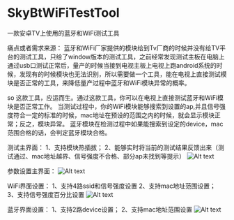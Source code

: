 # SkyBtWiFiTestTool
一款安卓TV上使用的蓝牙和WiFi测试工具

痛点或者需求来源：
蓝牙和WiFi厂家提供的模块给到Tv厂商的时候并没有给TV平台的测试工具，只给了window版本的测试工具，之前经常发现测试主板在电脑上通过usb口测试正常后，量产的时候当接到电视主板上电视上跑android系统的时候，发现有的时候模块也无法识别，所以需要做一个工具，能在电视上直接测试模块是否正常的工具，来降低量产过程中蓝牙和WiFi模块异常的概率。

so 这款工具，应运而生。通过这款工具，你可以在电视上直接测试蓝牙和WiFi模块是否正常工作。
当测试过程中，你的WiFi模块能够搜索到设置的ap,并且信号强度符合一定的标准的时候，mac地址在预设的范围之内的时候，就会显示模块正常；反之，模块异常。
蓝牙模块在检测过程中如果能搜索到设定的device，mac范围合格的话，会判定蓝牙模块合格。

测试主界面：
1、支持模块热插拔；
2、能够实时将当前的测试结果反馈出来（测试通过、mac地址越界、信号强度不合格、部分ap未找到等提示）
![Alt text](https://github.com/wenkai520/SkyBtWiFiTestTool/blob/master/picture/detectView.png)


参数设置主界面：
![Alt text](https://github.com/wenkai520/SkyBtWiFiTestTool/blob/master/picture/mainSetting.png)

WiFi界面设置：
1、支持4路ssid和信号强度设置
2、支持mac地址范围设置；
3、支持信号强度百分比设置
![Alt text](https://github.com/wenkai520/SkyBtWiFiTestTool/blob/master/picture/wifiSetting.png)

蓝牙界面设置：
1、支持2路device设置；
2、支持mac地址范围设置
![Alt text](https://github.com/wenkai520/SkyBtWiFiTestTool/blob/master/picture/btSetting.png)



